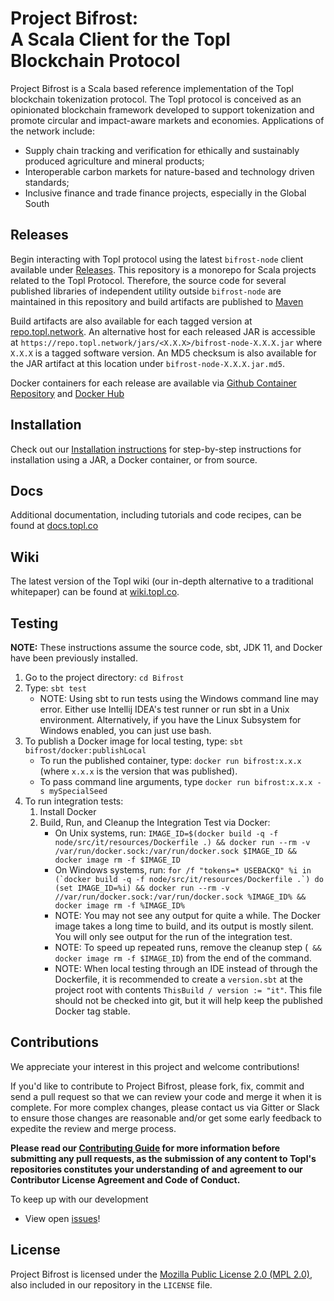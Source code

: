 Project Bifrost:<br/>A Scala Client for the Topl Blockchain Protocol 
====================================================================================================================================================================================
Project Bifrost is a Scala based reference implementation of the Topl blockchain tokenization protocol. 
The Topl protocol is conceived as an opinionated blockchain framework developed to support tokenization and promote circular and impact-aware markets and economies. 
Applications of the network include:
- Supply chain tracking and verification for ethically and sustainably produced agriculture and mineral products;
- Interoperable carbon markets for nature-based and technology driven standards;
- Inclusive finance and trade finance projects, especially in the Global South
 
Releases
----------
Begin interacting with Topl protocol using the latest `bifrost-node` client available under [Releases](https://github.com/Topl/Project-Bifrost/releases/latest). 
This repository is a monorepo for Scala projects related to the Topl Protocol.
Therefore, the source code for several published libraries of independent utility outside `bifrost-node` are maintained in this repository and build artifacts are published to [Maven](https://mvnrepository.com/artifact/co.topl)

Build artifacts are also available for each tagged version at [repo.topl.network](https://repo.topl.network). 
An alternative host for each released JAR is accessible at `https://repo.topl.network/jars/<X.X.X>/bifrost-node-X.X.X.jar` where `X.X.X` is a tagged software version. 
An MD5 checksum is also available for the JAR artifact at this location under `bifrost-node-X.X.X.jar.md5`.

Docker containers for each release are available via [Github Container Repository](https://github.com/Topl/Bifrost/pkgs/container/bifrost-node) and [Docker Hub](https://hub.docker.com/r/toplprotocol/bifrost-node/tags)

Installation
-------------------
Check out our [Installation instructions](https://github.com/Topl/Bifrost/wiki/Install-and-Build) for step-by-step instructions for installation using a JAR, a Docker container, or from source.

Docs
----------
Additional documentation, including tutorials and code recipes, can be found at [docs.topl.co](http://docs.topl.co) 

Wiki
----------
The latest version of the Topl wiki (our in-depth alternative to a traditional whitepaper) can be found at [wiki.topl.co](https://wiki.topl.co).

Testing
-------
**NOTE:** These instructions assume the source code, sbt, JDK 11, and Docker have been previously installed.
1. Go to the project directory: `cd Bifrost`
1. Type: `sbt test`
   - NOTE: Using sbt to run tests using the Windows command line may error. Either use Intellij IDEA's test runner or run sbt in a Unix environment. Alternatively, if you have the Linux Subsystem for Windows enabled, you can just use bash.
1. To publish a Docker image for local testing, type: `sbt bifrost/docker:publishLocal`
   - To run the published container, type: `docker run bifrost:x.x.x` (where `x.x.x` is the version that was published).
   - To pass command line arguments, type `docker run bifrost:x.x.x -s mySpecialSeed`
1. To run integration tests:
   1. Install Docker
   1. Build, Run, and Cleanup the Integration Test via Docker:
      - On Unix systems, run: `IMAGE_ID=$(docker build -q -f node/src/it/resources/Dockerfile .) && docker run --rm -v /var/run/docker.sock:/var/run/docker.sock $IMAGE_ID && docker image rm -f $IMAGE_ID`
      - On Windows systems, run: ``for /f "tokens=* USEBACKQ" %i in (`docker build -q -f node/src/it/resources/Dockerfile .`) do (set IMAGE_ID=%i) && docker run --rm -v //var/run/docker.sock:/var/run/docker.sock %IMAGE_ID% && docker image rm -f %IMAGE_ID%``
      - NOTE: You may not see any output for quite a while.  The Docker image takes a long time to build, and its output is mostly silent.  You will only see output for the run of the integration test.
      - NOTE: To speed up repeated runs, remove the cleanup step (` && docker image rm -f $IMAGE_ID`) from the end of the command.
      - NOTE: When local testing through an IDE instead of through the Dockerfile, it is recommended to create a `version.sbt` at the project root with contents `ThisBuild / version := "it"`.   This file should not be checked into git, but it will help keep the published Docker tag stable.


Contributions
-------------

We appreciate your interest in this project and welcome contributions!

If you'd like to contribute to Project Bifrost, please fork, fix, commit and send a pull request so that we can review your code and merge it when it is complete. For more complex changes, please contact us via Gitter or Slack to ensure those changes are reasonable and/or get some early feedback to expedite the review and merge process.

**Please read our [Contributing Guide](https://github.com/Topl/Project-Bifrost/blob/master/CONTRIBUTING.md) for more information before submitting any pull requests, as the submission of any content to Topl's repositories constitutes your understanding of and agreement to our Contributor License Agreement and Code of Conduct.**

To keep up with our development

- View open [issues](https://github.com/Topl/Project-Bifrost/issues)!


License
-------
Project Bifrost is licensed under the
[Mozilla Public License 2.0 (MPL 2.0)](https://opensource.org/licenses/MPL-2.0), also included
in our repository in the `LICENSE` file.
